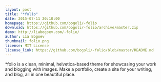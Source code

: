 ```yaml
---
layout: post
title: "*folio"
date: 2015-07-11 20:10:00
homepage: https://github.com/bogoli/-folio
download: https://github.com/bogoli/-folio/archive/master.zip
demo: http://liabogoev.com/-folio/
author: Lia Bogoev
thumbnail: folio.png
license: MIT License
license_link: https://github.com/bogoli/-folio/blob/master/README.md
---
```


*folio is a clean, minimal, helvetica-based theme for showcasing your
work and blogging with images. Make a portfolio, create a site for your
writing, and blog, all in one beautiful place.
